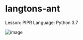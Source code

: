 # langtons-ant
Lesson: PIPR Language: Python 3.7

![image](https://user-images.githubusercontent.com/59453698/110209537-71d1de80-7e8d-11eb-9ab9-3b9084dd6e73.png)
